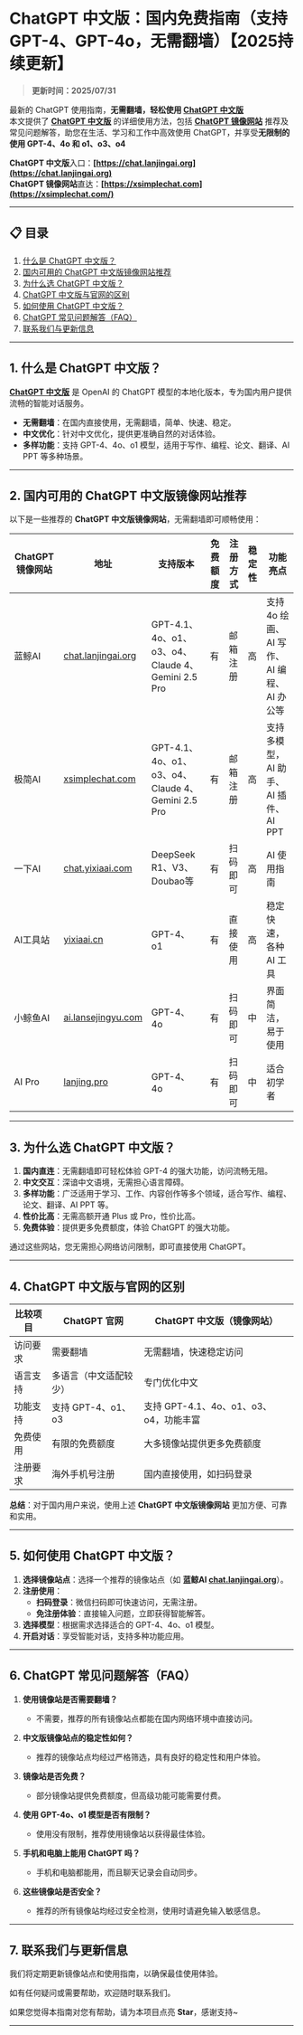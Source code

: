# ChatGPT 中文版：国内免费指南（支持GPT-4、GPT-4o，无需翻墙）【2025持续更新】

> **更新时间：2025/07/31**  

最新的 ChatGPT 使用指南，**无需翻墙，轻松使用 [ChatGPT 中文版](https://chat.lanjingai.org)**   
本文提供了 [**ChatGPT 中文版**](https://chat.lanjingai.org) 的详细使用方法，包括 [**ChatGPT 镜像网站**](https://xsimplechat.com) 推荐及常见问题解答，助您在生活、学习和工作中高效使用 ChatGPT，并享受**无限制的使用 GPT-4、4o 和 o1、o3、o4**

**ChatGPT 中文版**入口：**[https://chat.lanjingai.org](https://chat.lanjingai.org)**   
**ChatGPT 镜像网站**直达：**[https://xsimplechat.com](https://xsimplechat.com/)**

---

## 📋 目录

1. [什么是 ChatGPT 中文版？](#1-什么是-chatgpt中文版)
2. [国内可用的 ChatGPT 中文版镜像网站推荐](#2-国内可用的-chatgpt中文版镜像网站推荐)
3. [为什么选 ChatGPT 中文版？](#3-为什么选-chatgpt-中文版)
4. [ChatGPT 中文版与官网的区别](#4-chatgpt-中文版与官网的区别)
5. [如何使用 ChatGPT 中文版？](#5-如何使用-chatgpt-中文版)
6. [ChatGPT 常见问题解答（FAQ）](#6-chatgpt-常见问题解答-faq)
7. [联系我们与更新信息](#7-联系我们与更新信息)

---

## 1. 什么是 ChatGPT 中文版？

[**ChatGPT 中文版**](https://chat.lanjingai.org) 是 OpenAI 的 ChatGPT 模型的本地化版本，专为国内用户提供流畅的智能对话服务。

- **无需翻墙**：在国内直接使用，无需翻墙，简单、快速、稳定。
- **中文优化**：针对中文优化，提供更准确自然的对话体验。
- **多样功能**：支持 GPT-4、4o、o1 模型，适用于写作、编程、论文、翻译、AI PPT 等多种场景。

---

## 2. 国内可用的 ChatGPT 中文版镜像网站推荐

以下是一些推荐的 **ChatGPT 中文版镜像网站**，无需翻墙即可顺畅使用：

| ChatGPT 镜像网站        | 地址                             | 支持版本           | 免费额度 | 注册方式           | 稳定性  | 功能亮点                |
|-------------------------|----------------------------------|--------------------|----------|--------------------|---------|-------------------------|
| 蓝鲸AI                  | [chat.lanjingai.org](https://chat.lanjingai.org/) | GPT-4.1、4o、o1、o3、o4、Claude 4、Gemini 2.5 Pro | 有       | 邮箱注册          | 高      | 支持 4o 绘画、AI 写作、AI 编程、AI 办公等 |
| 极简AI                  | [xsimplechat.com](https://xsimplechat.com/)   | GPT-4.1、4o、o1、o3、o4、Claude 4、Gemini 2.5 Pro | 有       | 邮箱注册          | 高      | 支持多模型，AI 助手、AI 插件、AI PPT  |
| 一下AI                  | [chat.yixiaai.com](https://chat.yixiaai.com/) | DeepSeek R1、V3、Doubao等                        | 有       | 扫码即可          | 高      | AI 使用指南            |
| AI工具站                | [yixiaai.cn](https://yixiaai.cn/)           | GPT-4、o1           | 有       | 直接使用          | 高      | 稳定快速，各种 AI 工具  |
| 小鲸鱼AI                | [ai.lansejingyu.com](https://ai.lansejingyu.com/) | GPT-4、4o           | 有       | 扫码即可          | 中      | 界面简洁，易于使用      |
| AI Pro                 | [lanjing.pro](https://lanjing.pro/)            | GPT-4、4o           | 有       | 扫码即可          | 中      | 适合初学者            |

---

## 3. 为什么选 ChatGPT 中文版？

1. **国内直连**：无需翻墙即可轻松体验 GPT-4 的强大功能，访问流畅无阻。
2. **中文交互**：深谙中文语境，无需担心语言障碍。
3. **多样功能**：广泛适用于学习、工作、内容创作等多个领域，适合写作、编程、论文、翻译、AI PPT 等。
4. **性价比高**：无需高额开通 Plus 或 Pro，性价比高。
5. **免费体验**：提供更多免费额度，体验 ChatGPT 的强大功能。

通过这些网站，您无需担心网络访问限制，即可直接使用 ChatGPT。

---

## 4. ChatGPT 中文版与官网的区别

| 比较项目        | ChatGPT 官网                     | ChatGPT 中文版（镜像网站）         |
|-----------------|---------------------------------|-----------------------------------|
| 访问要求        | 需要翻墙                         | 无需翻墙，快速稳定访问            |
| 语言支持        | 多语言（中文适配较少）            | 专门优化中文                      |
| 功能支持        | 支持 GPT-4、o1、o3              | 支持 GPT-4.1、4o、o1、o3、o4，功能丰富  |
| 免费使用        | 有限的免费额度                  | 大多镜像站提供更多免费额度        |
| 注册要求        | 海外手机号注册                  | 国内直接使用，如扫码登录          |

**总结**：对于国内用户来说，使用上述 **ChatGPT 中文版镜像网站** 更加方便、可靠和实用。

---

## 5. 如何使用 ChatGPT 中文版？

1. **选择镜像站点**：选择一个推荐的镜像站点（如 **蓝鲸AI [chat.lanjingai.org](https://chat.lanjingai.org/)**）。
2. **注册使用**：
   - **扫码登录**：微信扫码即可快速访问，无需注册。
   - **免注册体验**：直接输入问题，立即获得智能解答。
3. **选择模型**：根据需求选择适合的 GPT-4、4o、o1 模型。
4. **开启对话**：享受智能对话，支持多种功能应用。

---

## 6. ChatGPT 常见问题解答（FAQ）

1. **使用镜像站是否需要翻墙？**
   - 不需要，推荐的所有镜像站点都能在国内网络环境中直接访问。

2. **中文版镜像站点的稳定性如何？**
   - 推荐的镜像站点均经过严格筛选，具有良好的稳定性和用户体验。

3. **镜像站是否免费？**
   - 部分镜像站提供免费额度，但高级功能可能需要付费。

4. **使用 GPT-4o、o1 模型是否有限制？**
   - 使用没有限制，推荐使用镜像站以获得最佳体验。

5. **手机和电脑上能用 ChatGPT 吗？**
   - 手机和电脑都能用，而且聊天记录会自动同步。

6. **这些镜像站是否安全？**
   - 推荐的所有镜像站均经过安全检测，使用时请避免输入敏感信息。

---

## 7. 联系我们与更新信息

我们将定期更新镜像站点和使用指南，以确保最佳使用体验。

如有任何疑问或需要帮助，欢迎随时联系我们。

如果您觉得本指南对您有帮助，请为本项目点亮 **Star**，感谢支持~

---

